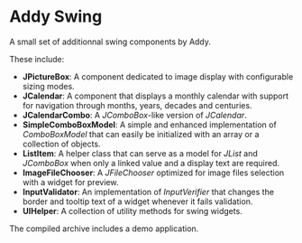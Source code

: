 # Addy Swing

A small set of additionnal swing components by Addy.

These include:

* **JPictureBox**: A component dedicated to image display with configurable sizing modes.
* **JCalendar**: A component that displays a monthly calendar with support for navigation through months, years, decades and centuries.
* **JCalendarCombo**: A *JComboBox*-like version of *JCalendar*.
* **SimpleComboBoxModel**: A simple and enhanced implementation of _ComboBoxModel_ that can easily be initialized with an array or a collection of objects.
* **ListItem**: A helper class that can serve as a model for _JList_ and _JComboBox_ when only a linked value and a display text are required.
* **ImageFileChooser**: A _JFileChooser_ optimized for image files selection with a widget for preview.
* **InputValidator**: An implementation of _InputVerifier_ that changes the border and tooltip text of a widget whenever it fails validation.
* **UIHelper**: A collection of utility methods for swing widgets.

The compiled archive includes a demo application.
